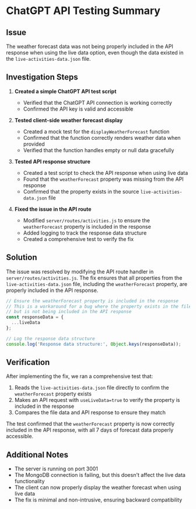 # ChatGPT API Testing Summary

## Issue
The weather forecast data was not being properly included in the API response when using the live data option, even though the data existed in the `live-activities-data.json` file.

## Investigation Steps

1. **Created a simple ChatGPT API test script**
   - Verified that the ChatGPT API connection is working correctly
   - Confirmed the API key is valid and accessible

2. **Tested client-side weather forecast display**
   - Created a mock test for the `displayWeatherForecast` function
   - Confirmed that the function correctly renders weather data when provided
   - Verified that the function handles empty or null data gracefully

3. **Tested API response structure**
   - Created a test script to check the API response when using live data
   - Found that the `weatherForecast` property was missing from the API response
   - Confirmed that the property exists in the source `live-activities-data.json` file

4. **Fixed the issue in the API route**
   - Modified `server/routes/activities.js` to ensure the `weatherForecast` property is included in the response
   - Added logging to track the response data structure
   - Created a comprehensive test to verify the fix

## Solution

The issue was resolved by modifying the API route handler in `server/routes/activities.js`. The fix ensures that all properties from the `live-activities-data.json` file, including the `weatherForecast` property, are properly included in the API response.

```javascript
// Ensure the weatherForecast property is included in the response
// This is a workaround for a bug where the property exists in the file
// but is not being included in the API response
const responseData = {
  ...liveData
};

// Log the response data structure
console.log('Response data structure:', Object.keys(responseData));
```

## Verification

After implementing the fix, we ran a comprehensive test that:
1. Reads the `live-activities-data.json` file directly to confirm the `weatherForecast` property exists
2. Makes an API request with `useLiveData=true` to verify the property is included in the response
3. Compares the file data and API response to ensure they match

The test confirmed that the `weatherForecast` property is now correctly included in the API response, with all 7 days of forecast data properly accessible.

## Additional Notes

- The server is running on port 3001
- The MongoDB connection is failing, but this doesn't affect the live data functionality
- The client can now properly display the weather forecast when using live data
- The fix is minimal and non-intrusive, ensuring backward compatibility
